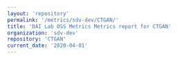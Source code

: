 ```yaml
---
layout: 'repository'
permalink: '/metrics/sdv-dev/CTGAN/'
title: 'DAI Lab OSS Metrics Metrics report for CTGAN'
organization: 'sdv-dev'
repository: 'CTGAN'
current_date: '2020-04-01'
---
```

